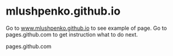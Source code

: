 mlushpenko.github.io
====================
Go to www.mlushpenko.github.io to see example of page.
Go to pages.github.com to get instruction what to do next.

pages.github.com
